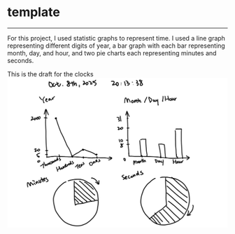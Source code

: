 # template

---

For this project, I used statistic graphs to represent time. I used a line graph representing different digits of year, a bar graph with each bar representing month, day,  and hour, and two pie charts each representing minutes and seconds. 

This is the draft for the clocks 
![clock drafts](assignment3/Untitled-1.png)
